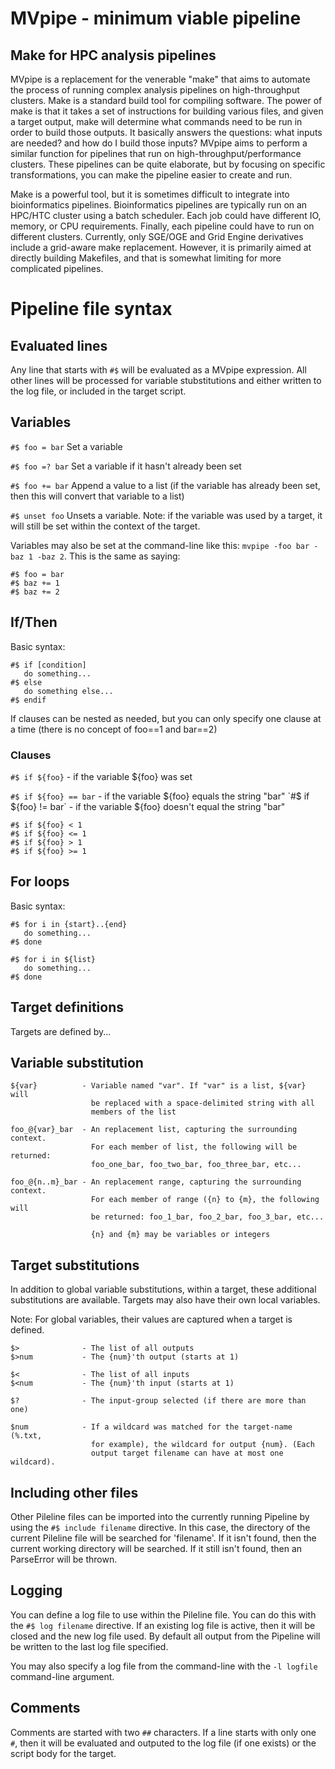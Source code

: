MVpipe - minimum viable pipeline
====

Make for HPC analysis pipelines
----

MVpipe is a replacement for the venerable "make" that aims to automate
the process of running complex analysis pipelines on high-throughput clusters.
Make is a standard build tool for compiling software. The power of make is
that it takes a set of instructions for building various files, and given a
target output, make will determine what commands need to be run in order to
build those outputs. It basically answers the questions: what inputs are
needed? and how do I build those inputs? MVpipe aims to perform a similar
function for pipelines that run on high-throughput/performance clusters.
These pipelines can be quite elaborate, but by focusing on specific
transformations, you can make the pipeline easier to create and run.

Make is a powerful tool, but it is sometimes difficult to integrate into 
bioinformatics pipelines. Bioinformatics pipelines are typically run on an
HPC/HTC cluster using a batch scheduler. Each job could have different IO, 
memory, or CPU requirements. Finally, each pipeline could have to run on 
different clusters. Currently, only SGE/OGE and Grid Engine derivatives
include a grid-aware make replacement. However, it is primarily aimed at
directly building Makefiles, and that is somewhat limiting for more
complicated pipelines.

# Pipeline file syntax

## Evaluated lines
Any line that starts with `#$` will be evaluated as a MVpipe expression. All
other lines will be processed for variable stubstitutions and either
written to the log file, or included in the target script.

## Variables

`#$ foo = bar` Set a variable

`#$ foo =? bar` Set a variable if it hasn't already been set

`#$ foo += bar` Append a value to a list (if the variable has already been set,
then this will convert that variable to a list)

`#$ unset foo` Unsets a variable. Note: if the variable was used by a target,
it will still be set within the context of the target.

Variables may also be set at the command-line like this: `mvpipe -foo bar -baz 1 -baz 2`.
This is the same as saying:

    #$ foo = bar
    #$ baz += 1
    #$ baz += 2

## If/Then

Basic syntax:

    #$ if [condition]
       do something...
    #$ else
       do something else...
    #$ endif

If clauses can be nested as needed, but you can only specify one clause at a
time (there is no concept of foo==1 and bar==2)

### Clauses

`#$ if ${foo}` - if the variable ${foo} was set

`#$ if ${foo} == bar` - if the variable ${foo} equals the string "bar"
`#$ if ${foo} != bar` - if the variable ${foo} doesn't equal the string "bar"

`#$ if ${foo} < 1`    
`#$ if ${foo} <= 1`    
`#$ if ${foo} > 1`    
`#$ if ${foo} >= 1`    


## For loops

Basic syntax:

    #$ for i in {start}..{end}
       do something...
    #$ done

    #$ for i in ${list}
       do something...
    #$ done

## Target definitions

Targets are defined by...

## Variable substitution

    ${var}          - Variable named "var". If "var" is a list, ${var} will
                      be replaced with a space-delimited string with all
                      members of the list

    foo_@{var}_bar  - An replacement list, capturing the surrounding context.
                      For each member of list, the following will be returned:
                      foo_one_bar, foo_two_bar, foo_three_bar, etc...

    foo_@{n..m}_bar - An replacement range, capturing the surrounding context.
                      For each member of range ({n} to {m}, the following will
                      be returned: foo_1_bar, foo_2_bar, foo_3_bar, etc...

                      {n} and {m} may be variables or integers

## Target substitutions
In addition to global variable substitutions, within a target, these
additional substitutions are available. Targets may also have their own
local variables.

Note: For global variables, their values are captured when a target is
defined.

    $>              - The list of all outputs
    $>num           - The {num}'th output (starts at 1)

    $<              - The list of all inputs
    $<num           - The {num}'th input (starts at 1)

    $?              - The input-group selected (if there are more than one)

    $num            - If a wildcard was matched for the target-name (%.txt,
                      for example), the wildcard for output {num}. (Each
                      output target filename can have at most one wildcard).

## Including other files
Other Pileline files can be imported into the currently running Pipeline by
using the `#$ include filename` directive. In this case, the directory of the
current Pileline file will be searched for 'filename'. If it isn't found, 
then the current working directory will be searched. If it still isn't found,
then an ParseError will be thrown.

## Logging
You can define a log file to use within the Pileline file. You can do this
with the `#$ log filename` directive. If an existing log file is active, then
it will be closed and the new log file used. By default all output from the
Pipeline will be written to the last log file specified.

You may also specify a log file from the command-line with the `-l logfile`
command-line argument.

## Comments
Comments are started with two `##` characters. If a line starts with only one
`#`, then it will be evaluated and outputed to the log file (if one exists) or
the script body for the target.

